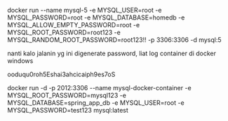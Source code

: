 docker run --name mysql-5 -e MYSQL_USER=root -e MYSQL_PASSWORD=root -e MYSQL_DATABASE=homedb -e MYSQL_ALLOW_EMPTY_PASSWORD=root -e MYSQL_ROOT_PASSWORD=root123 -e MYSQL_RANDOM_ROOT_PASSWORD=root123!! -p 3306:3306 -d mysql:5

nanti kalo jalanin yg ini digenerate password, liat log container di docker windows

ooduqu0roh5Eshai3ahcicaiph9es7oS



docker run -d -p 2012:3306 --name mysql-docker-container -e MYSQL_ROOT_PASSWORD=mysql123 -e MYSQL_DATABASE=spring_app_db -e MYSQL_USER=root -e MYSQL_PASSWORD=test123 mysql:latest

